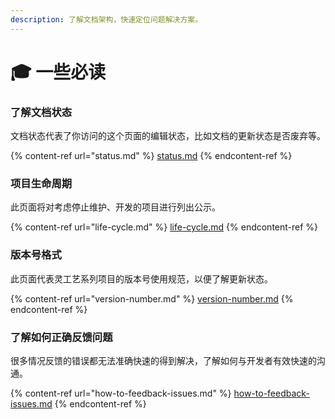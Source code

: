 ```yaml
---
description: 了解文档架构，快速定位问题解决方案。
---
```


# 🎓 一些必读

### 了解文档状态

文档状态代表了你访问的这个页面的编辑状态，比如文档的更新状态是否废弃等。

{% content-ref url="status.md" %}
[status.md](status.md)
{% endcontent-ref %}

### 项目生命周期

此页面将对考虑停止维护、开发的项目进行列出公示。

{% content-ref url="life-cycle.md" %}
[life-cycle.md](life-cycle.md)
{% endcontent-ref %}

### 版本号格式

此页面代表灵工艺系列项目的版本号使用规范，以便了解更新状态。

{% content-ref url="version-number.md" %}
[version-number.md](version-number.md)
{% endcontent-ref %}

### 了解如何正确反馈问题

很多情况反馈的错误都无法准确快速的得到解决，了解如何与开发者有效快速的沟通。

{% content-ref url="how-to-feedback-issues.md" %}
[how-to-feedback-issues.md](how-to-feedback-issues.md)
{% endcontent-ref %}

